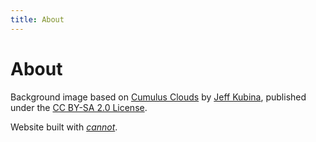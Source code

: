 ```yaml
---
title: About
---
```



About
=====

Background image based on [Cumulus Clouds](https://www.flickr.com/photos/kubina/152730867/) by [Jeff Kubina](https://www.flickr.com/photos/kubina/), published under the [CC BY-SA 2.0 License](https://creativecommons.org/licenses/by-sa/2.0/).

Website built with [_cannot_](https://github.com/mietek/cannot/).
